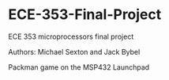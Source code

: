 # ECE-353-Final-Project
ECE 353 microprocessors final project

Authors: Michael Sexton and Jack Bybel

Packman game on the MSP432 Launchpad 
